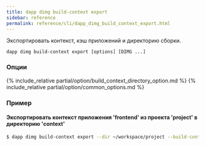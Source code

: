```yaml
---
title: dapp dimg build-context export
sidebar: reference
permalink: reference/cli/dapp_dimg_build_context_export.html
---
```


Экспортировать контекст, кэш приложений и директорию сборки.

```
dapp dimg build-context export [options] [DIMG ...]
```

### Опции
{% include_relative partial/option/build_context_directory_option.md %}
{% include_relative partial/option/common_options.md %}

### Пример

#### Экспортировать контекст приложения 'frontend' из проекта 'project' в директорию 'context'

```bash
$ dapp dimg build-context export --dir ~/workspace/project --build-context-directory context frontend
```

